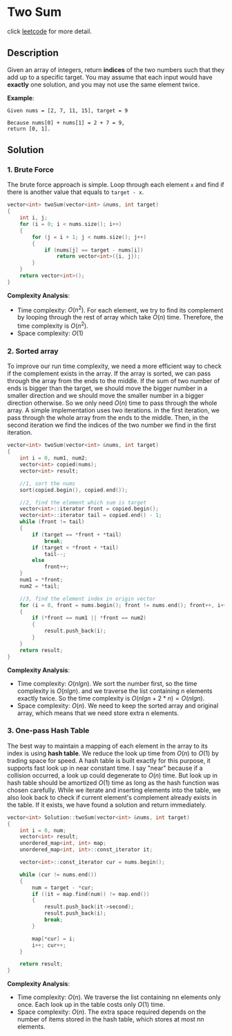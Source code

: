 # Two Sum

click [leetcode](https://leetcode.com/problems/two-sum/) for more detail.

## Description
Given an array of integers, return **indices** of the two numbers such that they add up to a specific target.
You may assume that each input would have **exactly** one solution, and you may not use the same element twice.

**Example**:
```
Given nums = [2, 7, 11, 15], target = 9

Because nums[0] + nums[1] = 2 + 7 = 9,
return [0, 1].
```

## Solution
### 1. Brute Force
The brute force approach is simple. Loop through each element `x` and find if there is another value that equals to `target - x`.
``` c++
vector<int> twoSum(vector<int> &nums, int target)
{
    int i, j;
    for (i = 0; i < nums.size(); i++)
    {
        for (j = i + 1; j < nums.size(); j++)
        {
            if (nums[j] == target - nums[i])
                return vector<int>({i, j});
        }
    }
    return vector<int>();
}
```
**Complexity Analysis**:
* Time complexity: $O(n^2)$. For each element, we try to find its complement by looping through the rest of array which take $O(n)$ time. Therefore, the time complexity is $O(n^2)$.
* Space complexity: $O(1)$

### 2. Sorted array
To improve our run time complexity, we need a more efficient way to check if the complement exists in the array. If the array is sorted, we can pass through the array from the ends to the middle. If the sum of two number of ends is bigger than the target, we should move the bigger number in a smaller direction and we should move the smaller number in a bigger direction otherwise. So we only need $O(n)$ time to pass through the whole array.
A simple implementation uses two iterations. in the first iteration, we pass through the whole array from the ends to the middle. Then, in the second iteration we find the indices of the two number we find in the first iteration.
``` c++
vector<int> twoSum(vector<int> &nums, int target)
{
    int i = 0, num1, num2;
    vector<int> copied(nums);
    vector<int> result;

    //1, sort the nums
    sort(copied.begin(), copied.end());

    //2, find the element which sum is target
    vector<int>::iterator front = copied.begin();
    vector<int>::iterator tail = copied.end() - 1;
    while (front != tail)
    {
        if (target == *front + *tail)
            break;
        if (target < *front + *tail)
            tail--;
        else
            front++;
    }
    num1 = *front;
    num2 = *tail;

    //3, find the element index in origin vector
    for (i = 0, front = nums.begin(); front != nums.end(); front++, i++)
    {
        if (*front == num1 || *front == num2)
        {
            result.push_back(i);
        }
    }
    return result;
}
```
**Complexity Analysis**:
* Time complexity: $O(nlgn)$. We sort the number first, so the time complexity is $O(nlgn)$. and we traverse the list containing n elements exactly twice. So the time complexity is $O(nlgn + 2 * n) = O(nlgn)$.
* Space complexity: $O(n)$. We need to keep the sorted array and original array, which means that we need store extra n elements.

### 3. One-pass Hash Table
The best way to maintain a mapping of each element in the array to its index is using **hash table**.
We reduce the look up time from $O(n)$ to $O(1)$ by trading space for speed. A hash table is built exactly for this purpose, it supports fast look up in near constant time. I say "near" because if a collision occurred, a look up could degenerate to $O(n)$ time. But look up in hash table should be amortized $O(1)$ time as long as the hash function was chosen carefully.
While we iterate and inserting elements into the table, we also look back to check if current element's complement already exists in the table. If it exists, we have found a solution and return immediately.
``` c++
vector<int> Solution::twoSum(vector<int> &nums, int target)
{
    int i = 0, num;
    vector<int> result;
    unordered_map<int, int> map;
    unordered_map<int, int>::const_iterator it;

    vector<int>::const_iterator cur = nums.begin();

    while (cur != nums.end())
    {
        num = target - *cur;
        if ((it = map.find(num)) != map.end())
        {
            result.push_back(it->second);
            result.push_back(i);
            break;
        }

        map[*cur] = i;
        i++; cur++;
    }

    return result;
}
```

**Complexity Analysis**:
* Time complexity: $O(n)$. We traverse the list containing nn elements only once. Each look up in the table costs only $O(1)$ time.
* Space complexity: $O(n)$. The extra space required depends on the number of items stored in the hash table, which stores at most nn elements.